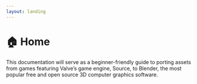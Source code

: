 ```yaml
---
layout: landing
---
```


# 🏠  Home

This documentation will serve as a beginner-friendly guide to porting assets from games featuring Valve’s game engine, Source, to Blender, the most popular free and open source 3D computer graphics software.[\
](https://source2blender.readthedocs.io/en/latest/\_images/logo.png)
